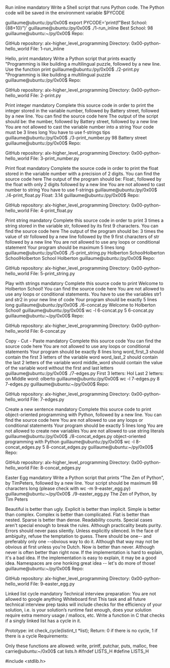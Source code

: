 Run inline mandatory Write a Shell script that runs Python code.
The Python code will be saved in the environment variable $PYCODE

guillaume@ubuntu:/py/0x00$ export PYCODE='print(f"Best School: {88+10}")' guillaume@ubuntu:/py/0x00$ ./1-run_inline Best School: 98 guillaume@ubuntu:~/py/0x00$ Repo:

GitHub repository: alx-higher_level_programming Directory: 0x00-python-hello_world File: 1-run_inline

Hello, print mandatory Write a Python script that prints exactly "Programming is like building a multilingual puzzle, followed by a new line.
Use the function print guillaume@ubuntu:/py/0x00$ ./2-print.py "Programming is like building a multilingual puzzle guillaume@ubuntu:/py/0x00$ Repo:

GitHub repository: alx-higher_level_programming Directory: 0x00-python-hello_world File: 2-print.py

Print integer mandatory Complete this source code in order to print the integer stored in the variable number, followed by Battery street, followed by a new line.
You can find the source code here The output of the script should be: the number, followed by Battery street, followed by a new line You are not allowed to cast the variable number into a string Your code must be 3 lines long You have to use f-strings tips guillaume@ubuntu:/py/0x00$ ./3-print_number.py 98 Battery street guillaume@ubuntu:/py/0x00$ Repo:

GitHub repository: alx-higher_level_programming Directory: 0x00-python-hello_world File: 3-print_number.py

Print float mandatory Complete the source code in order to print the float stored in the variable number with a precision of 2 digits.
You can find the source code here The output of the program should be: Float:, followed by the float with only 2 digits followed by a new line You are not allowed to cast number to string You have to use f-strings guillaume@ubuntu:/py/0x00$ ./4-print_float.py Float: 3.14 guillaume@ubuntu:/py/0x00$ Repo:

GitHub repository: alx-higher_level_programming Directory: 0x00-python-hello_world File: 4-print_float.py

Print string mandatory Complete this source code in order to print 3 times a string stored in the variable str, followed by its first 9 characters.
You can find the source code here The output of the program should be: 3 times the value of str followed by a new line followed by the 9 first characters of str followed by a new line You are not allowed to use any loops or conditional statement Your program should be maximum 5 lines long guillaume@ubuntu:/py/0x00$ ./5-print_string.py Holberton SchoolHolberton SchoolHolberton School Holberton guillaume@ubuntu:/py/0x00$ Repo:

GitHub repository: alx-higher_level_programming Directory: 0x00-python-hello_world File: 5-print_string.py

Play with strings mandatory Complete this source code to print Welcome to Holberton School!
You can find the source code here You are not allowed to use any loops or conditional statements. You have to use the variables str1 and str2 in your new line of code Your program should be exactly 5 lines long guillaume@ubuntu:/py/0x00$ ./6-concat.py Welcome to Holberton School! guillaume@ubuntu:/py/0x00$ wc -l 6-concat.py 5 6-concat.py guillaume@ubuntu:~/py/0x00$ Repo:

GitHub repository: alx-higher_level_programming Directory: 0x00-python-hello_world File: 6-concat.py

Copy - Cut - Paste mandatory Complete this source code
You can find the source code here You are not allowed to use any loops or conditional statements Your program should be exactly 8 lines long word_first_3 should contain the first 3 letters of the variable word word_last_2 should contain the last 2 letters of the variable word middle_word should contain the value of the variable word without the first and last letters guillaume@ubuntu:/py/0x00$ ./7-edges.py First 3 letters: Hol Last 2 letters: on Middle word: olberto guillaume@ubuntu:/py/0x00$ wc -l 7-edges.py 8 7-edges.py guillaume@ubuntu:~/py/0x00$ Repo:

GitHub repository: alx-higher_level_programming Directory: 0x00-python-hello_world File: 7-edges.py

Create a new sentence mandatory Complete this source code to print object-oriented programming with Python, followed by a new line.
You can find the source code here You are not allowed to use any loops or conditional statements Your program should be exactly 5 lines long You are not allowed to create new variables You are not allowed to use string literals guillaume@ubuntu:/py/0x00$ ./8-concat_edges.py object-oriented programming with Python guillaume@ubuntu:/py/0x00$ wc -l 8-concat_edges.py 5 8-concat_edges.py guillaume@ubuntu:~/py/0x00$ Repo:

GitHub repository: alx-higher_level_programming Directory: 0x00-python-hello_world File: 8-concat_edges.py

Easter Egg mandatory Write a Python script that prints “The Zen of Python”, by TimPeters, followed by a new line.
Your script should be maximum 98 characters long (please check with wc -m 9-easter_egg.py) guillaume@ubuntu:~/py/0x00$ ./9-easter_egg.py The Zen of Python, by Tim Peters

Beautiful is better than ugly. Explicit is better than implicit. Simple is better than complex. Complex is better than complicated. Flat is better than nested. Sparse is better than dense. Readability counts. Special cases aren't special enough to break the rules. Although practicality beats purity. Errors should never pass silently. Unless explicitly silenced. In the face of ambiguity, refuse the temptation to guess. There should be one-- and preferably only one --obvious way to do it. Although that way may not be obvious at first unless you're Dutch. Now is better than never. Although never is often better than right now. If the implementation is hard to explain, it's a bad idea. If the implementation is easy to explain, it may be a good idea. Namespaces are one honking great idea -- let's do more of those! guillaume@ubuntu:~/py/0x00$ Repo:

GitHub repository: alx-higher_level_programming Directory: 0x00-python-hello_world File: 9-easter_egg.py

Linked list cycle mandatory Technical interview preparation:
You are not allowed to google anything Whiteboard first This task and all future technical interview prep tasks will include checks for the efficiency of your solution, i.e. is your solution’s runtime fast enough, does your solution require extra memory usage / mallocs, etc. Write a function in C that checks if a singly linked list has a cycle in it.

Prototype: int check_cycle(listint_t *list); Return: 0 if there is no cycle, 1 if there is a cycle Requirements:

Only these functions are allowed: write, printf, putchar, puts, malloc, free carrie@ubuntu:~/0x00$ cat lists.h #ifndef LISTS_H #define LISTS_H

#include <stdlib.h>